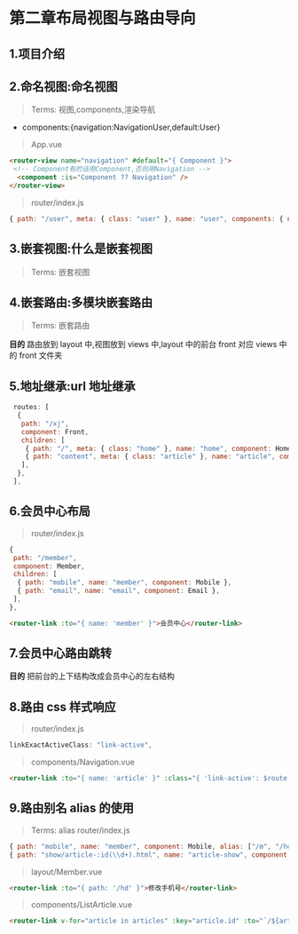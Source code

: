 # 第二章布局视图与路由导向

## 1.项目介绍

## 2.命名视图:命名视图

> Terms: 视图,components,渲染导航

- components:{navigation:NavigationUser,default:User}

> App.vue

```html
<router-view name="navigation" #default="{ Component }">
 <!-- Component有的话用Component,否则用Navigation -->
  <component :is="Component ?? Navigation" />
</router-view>
```

> router/index.js

```javascript
{ path: "/user", meta: { class: "user" }, name: "user", components: { navigation: NavigationUser, default: User } },
```

## 3.嵌套视图:什么是嵌套视图

> Terms: 嵌套视图

## 4.嵌套路由:多模块嵌套路由

> Terms: 嵌套路由

**目的** 路由放到 layout 中,视图放到 views 中,layout 中的前台 front 对应 views 中的 front 文件夹

## 5.地址继承:url 地址继承

```javascript
 routes: [
  {
   path: "/xj",
   component: Front,
   children: [
    { path: "/", meta: { class: "home" }, name: "home", component: Home },
    { path: "content", meta: { class: "article" }, name: "article", component: Article },
   ],
  },
 ],
```

## 6.会员中心布局

> router/index.js

```javascript
{
 path: "/member",
 component: Member,
 children: [
  { path: "mobile", name: "member", component: Mobile },
  { path: "email", name: "email", component: Email },
 ],
},
```

```html
<router-link :to="{ name: 'member' }">会员中心</router-link>
```

## 7.会员中心路由跳转

**目的** 把前台的上下结构改成会员中心的左右结构

## 8.路由 css 样式响应

> router/index.js

```javascript
linkExactActiveClass: "link-active",
```

> components/Navigation.vue

```html
<router-link :to="{ name: 'article' }" :class="{ 'link-active': $route.path.includes('article') }">列表页</router-link> <router-link :to="{ name: 'user' }" :class="{ 'link-active': $route.path.includes('user') }">用户</router-link>
```

## 9.路由别名 alias 的使用

> Terms: alias
> router/index.js

```javascript
{ path: "mobile", name: "member", component: Mobile, alias: ["/m", "/hd"] },
{ path: "show/article-:id(\\d+).html", name: "article-show", component: Show, alias: "/:id(\\d+).html" },
```

> layout/Member.vue

```html
<router-link :to="{ path: '/hd' }">修改手机号</router-link>
```

> components/ListArticle.vue

```html
<router-link v-for="article in articles" :key="article.id" :to="`/${article.id}.html`" class="list-item">{{ article.title }}</router-link>
```
